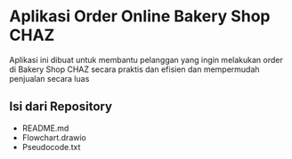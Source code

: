  # Aplikasi Order Online Bakery Shop CHAZ 

 Aplikasi ini dibuat untuk membantu pelanggan yang ingin melakukan order di Bakery Shop CHAZ secara praktis dan efisien dan mempermudah penjualan secara luas

 ## Isi dari Repository
 - README.md 
 - Flowchart.drawio
 - Pseudocode.txt
